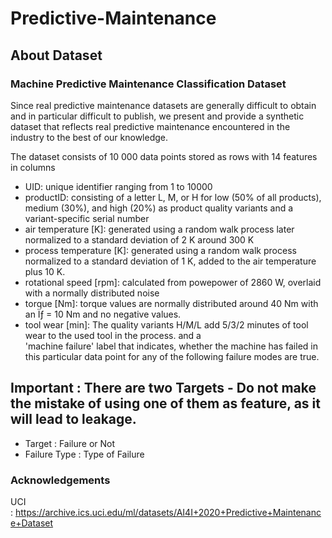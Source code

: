 # Predictive-Maintenance
About Dataset
-------------

### Machine Predictive Maintenance Classification Dataset

Since real predictive maintenance datasets are generally difficult to obtain and in particular difficult to publish, we present and provide a synthetic dataset that reflects real predictive maintenance encountered in the industry to the best of our knowledge.

The dataset consists of 10 000 data points stored as rows with 14 features in columns

-   UID: unique identifier ranging from 1 to 10000
-   productID: consisting of a letter L, M, or H for low (50% of all products), medium (30%), and high (20%) as product quality variants and a variant-specific serial number
-   air temperature [K]: generated using a random walk process later normalized to a standard deviation of 2 K around 300 K
-   process temperature [K]: generated using a random walk process normalized to a standard deviation of 1 K, added to the air temperature plus 10 K.
-   rotational speed [rpm]: calculated from powepower of 2860 W, overlaid with a normally distributed noise
-   torque [Nm]: torque values are normally distributed around 40 Nm with an Ïƒ = 10 Nm and no negative values.
-   tool wear [min]: The quality variants H/M/L add 5/3/2 minutes of tool wear to the used tool in the process. and a\
    'machine failure' label that indicates, whether the machine has failed in this particular data point for any of the following failure modes are true.

Important : There are two Targets - Do not make the mistake of using one of them as feature, as it will lead to leakage.
------------------------------------------------------------------------------------------------------------------------

-   Target : Failure or Not
-   Failure Type : Type of Failure

### Acknowledgements

UCI : <https://archive.ics.uci.edu/ml/datasets/AI4I+2020+Predictive+Maintenance+Dataset>
